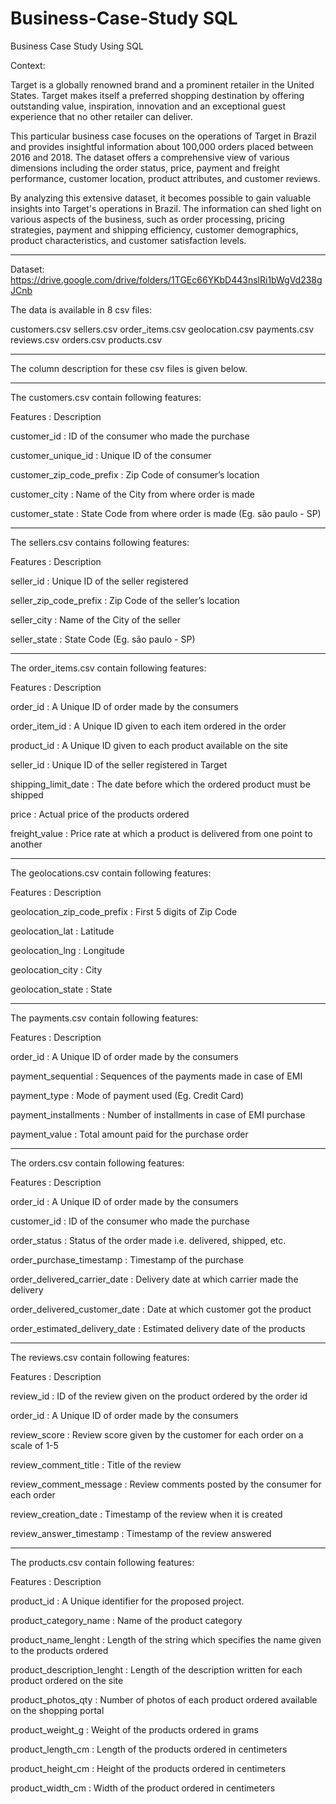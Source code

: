 # Business-Case-Study SQL
Business Case Study Using SQL

Context:

Target is a globally renowned brand and a prominent retailer in the United States. Target makes itself a preferred shopping destination by offering outstanding value, inspiration, innovation and an exceptional guest experience that no other retailer can deliver.

This particular business case focuses on the operations of Target in Brazil and provides insightful information about 100,000 orders placed between 2016 and 2018. The dataset offers a comprehensive view of various dimensions including the order status, price, payment and freight performance, customer location, product attributes, and customer reviews.

By analyzing this extensive dataset, it becomes possible to gain valuable insights into Target's operations in Brazil. The information can shed light on various aspects of the business, such as order processing, pricing strategies, payment and shipping efficiency, customer demographics, product characteristics, and customer satisfaction levels.

___________________________________________________________________________________________________________

Dataset: https://drive.google.com/drive/folders/1TGEc66YKbD443nslRi1bWgVd238gJCnb

The data is available in 8 csv files:

customers.csv
sellers.csv
order_items.csv
geolocation.csv
payments.csv
reviews.csv
orders.csv
products.csv
___________________________________________________________________________________________________________

The column description for these csv files is given below.
___________________________________________________________________________________________________________

The customers.csv contain following features:

Features : Description

customer_id : ID of the consumer who made the purchase

customer_unique_id : Unique ID of the consumer

customer_zip_code_prefix : Zip Code of consumer’s location

customer_city : Name of the City from where order is made

customer_state : State Code from where order is made (Eg. são paulo - SP)

___________________________________________________________________________________________________________

The sellers.csv contains following features:

Features : Description

seller_id : Unique ID of the seller registered

seller_zip_code_prefix : Zip Code of the seller’s location

seller_city : Name of the City of the seller

seller_state : State Code (Eg. são paulo - SP)

___________________________________________________________________________________________________________


The order_items.csv contain following features:

Features : Description

order_id : A Unique ID of order made by the consumers

order_item_id : A Unique ID given to each item ordered in the order

product_id : A Unique ID given to each product available on the site

seller_id : Unique ID of the seller registered in Target

shipping_limit_date : The date before which the ordered product must be shipped

price : Actual price of the products ordered

freight_value : Price rate at which a product is delivered from one point to another

___________________________________________________________________________________________________________


The geolocations.csv contain following features:

Features : Description

geolocation_zip_code_prefix : First 5 digits of Zip Code
 
geolocation_lat : Latitude

geolocation_lng : Longitude

geolocation_city : City

geolocation_state : State

___________________________________________________________________________________________________________


The payments.csv contain following features:

Features : Description

order_id : A Unique ID of order made by the consumers

payment_sequential : Sequences of the payments made in case of EMI

payment_type : Mode of payment used (Eg. Credit Card)

payment_installments : Number of installments in case of EMI purchase

payment_value : Total amount paid for the purchase order

___________________________________________________________________________________________________________

The orders.csv contain following features:

Features : Description

order_id : A Unique ID of order made by the consumers

customer_id : ID of the consumer who made the purchase

order_status : Status of the order made i.e. delivered, shipped, etc.

order_purchase_timestamp : Timestamp of the purchase

order_delivered_carrier_date : Delivery date at which carrier made the delivery

order_delivered_customer_date : Date at which customer got the product

order_estimated_delivery_date : Estimated delivery date of the products

___________________________________________________________________________________________________________


The reviews.csv contain following features:
 
Features : Description

review_id : ID of the review given on the product ordered by the order id

order_id : A Unique ID of order made by the consumers

review_score : Review score given by the customer for each order on a scale of 1-5

review_comment_title : Title of the review

review_comment_message : Review comments posted by the consumer for each order

review_creation_date : Timestamp of the review when it is created

review_answer_timestamp : Timestamp of the review answered

___________________________________________________________________________________________________________


The products.csv contain following features:

Features : Description

product_id : A Unique identifier for the proposed project.

product_category_name : Name of the product category

product_name_lenght : Length of the string which specifies the name given to the products ordered

product_description_lenght : Length of the description written for each product ordered on the site

product_photos_qty : Number of photos of each product ordered available on the shopping portal

product_weight_g : Weight of the products ordered in grams

product_length_cm : Length of the products ordered in centimeters

product_height_cm : Height of the products ordered in centimeters

product_width_cm : Width of the product ordered in centimeters
